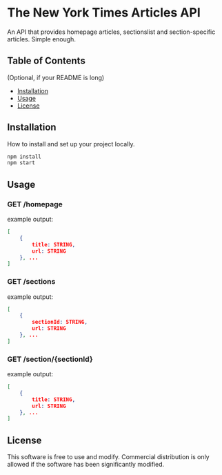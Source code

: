 # The New York Times Articles API

An API that provides homepage articles, sectionslist and section-specific articles. Simple enough.

## Table of Contents
(Optional, if your README is long)
- [Installation](#installation)
- [Usage](#usage)
- [License](#license)

## Installation

How to install and set up your project locally.

```bash
npm install
npm start
```


## Usage
### GET /homepage

example output:
```json
[
    {
        title: STRING,
        url: STRING
    }, ...
]
```

### GET /sections

example output:
```json
[
    {
        sectionId: STRING,
        url: STRING
    }, ...
]
```


### GET /section/{sectionId}

example output:
```json
[
    {
        title: STRING,
        url: STRING
    }, ...
]
```

## License
This software is free to use and modify.
Commercial distribution is only allowed if the software has been significantly modified.